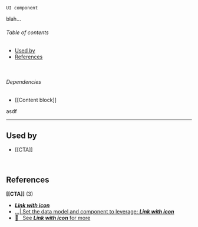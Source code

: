 `UI component`

blah...

<!-- toc start -->
###### Table of contents  

- [Used by](#used-by)
- [References](#references)
  

<br />
<!-- toc end -->

###### Dependencies
- [[Content block]]

asdf

---

<!-- usedby start -->
## Used by  

 - [[CTA]]  

<br />
<!-- usedby end -->

<!-- backlinks start -->
## References  


**[[CTA]]** (3)
- <a href="CTA#:~:text=Link with icon">***Link with icon***</a>
- <a href="CTA#:~:text=| Set the data model and component to leverage: Link with icon">...| Set the data model and component to leverage: ***Link with icon***</a>
- <a href="CTA#:~:text=👀 &nbsp; See Link with icon for more">👀 &nbsp; See ***Link with icon*** for more</a>
  

<br />
<!-- backlinks end -->

